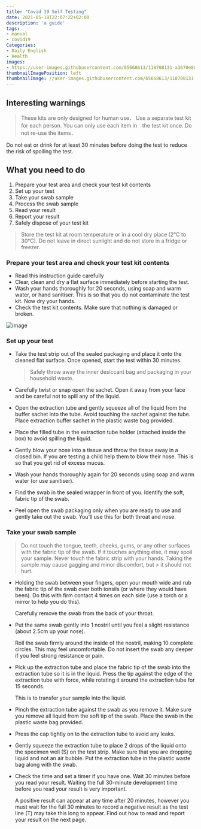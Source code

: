 ```yaml
---
title: "Covid 19 Self Testing"
date: 2021-05-18T22:07:22+02:00
description: 'a guide'
tags:
- manual
- covid19
Categories:
- Daily English
- Health
images:
- https://user-images.githubusercontent.com/65668613/118708131-a3670e80-b81b-11eb-90f1-5d3c26750ae0.png
thumbnailImagePosition: left
thumbnailImage: //user-images.githubusercontent.com/65668613/118708131-a3670e80-b81b-11eb-90f1-5d3c26750ae0.png
---
```


## Interesting warnings


> These kits are only designed for human use．
> Use a separate test kit for each person. You can only use each item in　the test kit once. Do not re-use the items．

Do not eat or drink for at least 30 minutes before doing the test to
reduce the risk of spoiling the test.

## What you need to do
1. Prepare your test area and check your test kit contents
2. Set up your test
3. Take your swab sample
4. Process the swab sample
5. Read your result
6. Report your result
7. Safely dispose of your test kit

> Store the test kit at room temperature or in a cool dry place (2°C
to 30°C). Do not leave in direct sunlight and do not store in a
fridge or freezer.

### Prepare your test area and check your test kit contents
* Read this instruction guide carefully
* Clear, clean and dry a flat surface immediately before starting the test.
* Wash your hands thoroughly for 20 seconds, using soap and warm water, or hand sanitiser. This is so that you do not contaminate the test kit. Now dry your hands.
* Check the test kit contents. Make sure that nothing is damaged or broken.

![image](https://user-images.githubusercontent.com/65668613/118727136-99043f00-b832-11eb-826e-92e9f604e32d.png)

### Set up your test
* Take the test strip out of the sealed packaging and place it onto the cleaned flat
surface. Once opened, start the test within 30 minutes.

  > Safely throw away the inner desiccant bag and packaging in your household waste.
* Carefully twist or snap open the sachet. Open it away from your face and be careful not to spill any of the liquid.
* Open the extraction tube and gently squeeze all of the liquid from the buffer
sachet into the tube. Avoid touching the sachet against the tube. Place extraction buffer sachet in the plastic waste bag provided.
* Place the filled tube in the extraction tube holder (attached inside the box) to
avoid spilling the liquid.
* Gently blow your nose into a tissue and throw the tissue away in a closed bin.
If you are testing a child help them to blow their nose. This is so that you get rid of
excess mucus.
* Wash your hands thoroughly again for 20 seconds using soap and warm water (or use
sanitiser).
* Find the swab in the sealed wrapper in front of you. Identify the soft, fabric tip of
the swab.
* Peel open the swab packaging only when you are ready to use and gently take out the
swab. You'll use this for both throat and nose.

### Take your swab sample

> Do not touch the tongue, teeth, cheeks, gums, or any other
surfaces with the fabric tip of the swab. If it touches anything
else, it may spoil your sample.
> Never touch the fabric strip with your hands.
> Taking the sample may cause gagging and minor discomfort, but > it should not hurt.

* Holding the swab between your fingers, open your mouth wide and rub the fabric tip of the swab over both tonsils (or where they would have been). Do this with firm contact 4 times on each side (use a torch or a mirror to help you do this).

   Carefully remove the swab from the back of your throat.
* Put the same swab gently into 1 nostril until you feel a slight resistance (about 2.5cm up
your nose).

  Roll the swab firmly around the inside of the nostril, making 10 complete circles. This may feel uncomfortable. Do not insert the swab any deeper if you feel strong resistance or pain.
* Pick up the extraction tube and place the fabric tip of the swab into the extraction tube so it is in the liquid. Press the tip against the edge of the extraction tube with force, while rotating it around the extraction tube for 15 seconds.

  This is to transfer your sample into the liquid.
* Pinch the extraction tube against the swab as you remove it. Make sure you remove all liquid from the soft tip of the swab. Place the swab in the plastic waste bag provided.
* Press the cap tightly on to the extraction tube to avoid any leaks.
* Gently squeeze the extraction tube to place 2 drops of the liquid onto the specimen well (S) on the test strip. Make sure that you are dropping liquid and not an air bubble.
Put the extraction tube in the plastic waste bag along with the swab.
* Check the time and set a timer if you have one. Wait 30 minutes before you read
your result.
Waiting the full 30-minute development
time before you read your result is
very important.

  A positive result can appear at any time after 20 minutes, however you must wait for the full 30 minutes to record a negative result as the test line (T) may take this long to appear.
Find out how to read and report your result on the next page.
